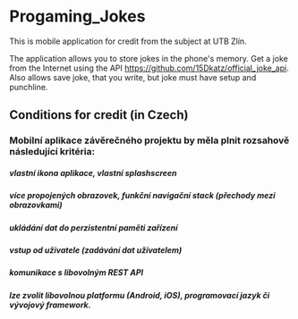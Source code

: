 # Progaming_Jokes
This is mobile application for credit from the subject at UTB Zlín.

The application allows you to store jokes in the phone's memory. Get a joke from the Internet using the API https://github.com/15Dkatz/official_joke_api. Also allows save joke, that you write, but joke must have setup and punchline.


## Conditions for credit (in Czech) 
### Mobilní aplikace závěrečného projektu by měla plnit rozsahově následující kritéria:

##### vlastní ikona aplikace, vlastní splashscreen
##### více propojených obrazovek, funkční navigační stack (přechody mezi obrazovkami)
##### ukládání dat do perzistentní paměti zařízení
##### vstup od uživatele (zadávání dat uživatelem)
##### komunikace s libovolným REST API
##### lze zvolit libovolnou platformu (Android, iOS), programovací jazyk či vývojový framework.
